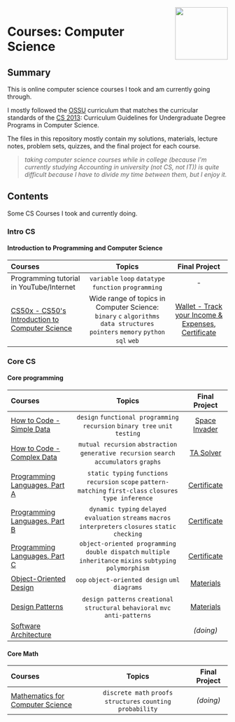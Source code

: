 <img src="https://img.icons8.com/color/480/null/code-folder.png" align="right" width="120px"/>

# Courses: Computer Science

## Summary

This is online computer science courses I took and am currently going through.

I mostly followed the [OSSU](https://github.com/ossu/computer-science) curriculum that matches the curricular standards of the [CS 2013](https://github.com/ossu/computer-science/blob/master/CURRICULAR_GUIDELINES.md): Curriculum Guidelines for Undergraduate Degree Programs in Computer Science.

The files in this repository mostly contain my solutions, materials, lecture notes, problem sets, quizzes, and the final project for each course.

> _taking computer science courses while in college (because I'm currently studying Accounting in university (not CS, not IT)) is quite difficult because I have to divide my time between them, but I enjoy it._

## Contents

Some CS Courses I took and currently doing.

### Intro CS

#### Introduction to Programming and Computer Science

| Courses                                                                             |                                                             Topics                                                             |                                                                             Final Project                                                                              |
| :---------------------------------------------------------------------------------- | :----------------------------------------------------------------------------------------------------------------------------: | :--------------------------------------------------------------------------------------------------------------------------------------------------------------------: |
| Programming tutorial in YouTube/Internet                                            |                                     `variable` `loop` `datatype` `function` `programming`                                      |                                                                                   -                                                                                    |
| [CS50x - CS50's Introduction to Computer Science](https://cs50.harvard.edu/x/2022/) | Wide range of topics in Computer Science: `binary` `c` `algorithms` `data structures` `pointers` `memory` `python` `sql` `web` | [Wallet - Track your Income & Expenses](https://github.com/hasferrr/wallet), [Certificate](https://cs50.harvard.edu/certificates/69a14d5d-59ed-4592-94da-211ea6c287c7) |

### Core CS

#### Core programming

| Courses                                                                                      |                                                    Topics                                                    |                                    Final Project                                    |
| :------------------------------------------------------------------------------------------- | :----------------------------------------------------------------------------------------------------------: | :---------------------------------------------------------------------------------: |
| [How to Code - Simple Data](https://www.edx.org/course/how-to-code-simple-data)              |                  `design` `functional programming` `recursion` `binary tree` `unit testing`                  |             [Space Invader](2_Core_CS/1_HowToCodeSimple/Final_Project)              |
| [How to Code - Complex Data](https://www.edx.org/course/how-to-code-complex-data)            |           `mutual recursion` `abstraction` `generative recursion` `search` `accumulators` `graphs`           |               [TA Solver](2_Core_CS/2_HowToCodeComplex/Final_Project)               |
| [Programming Languages, Part A](https://www.coursera.org/learn/programming-languages)        | `static typing` `functions` `recursion` `scope` `pattern-matching` `first-class` `closures` `type inference` | [Certificate](https://www.coursera.org/account/accomplishments/verify/Y9LAEKAMR8J5) |
| [Programming Languages, Part B](https://www.coursera.org/learn/programming-languages-part-b) |     `dynamic typing` `delayed evaluation` `streams` `macros` `interpreters` `closures` `static checking`     | [Certificate](https://www.coursera.org/account/accomplishments/verify/HQYP2T5BK5FA) |
| [Programming Languages, Part C](https://www.coursera.org/learn/programming-languages-part-c) |  `object-oriented programming` `double dispatch` `multiple inheritance` `mixins` `subtyping` `polymorphism`  | [Certificate](https://www.coursera.org/account/accomplishments/verify/BCBPTHQDZVNA) |
| [Object-Oriented Design](https://www.coursera.org/learn/object-oriented-design)              |                               `oop` `object-oriented design` `uml` `diagrams`                                |                    [Materials](2_Core_CS/6_ObjectOrientedDesign)                    |
| [Design Patterns](https://www.coursera.org/learn/design-patterns)                            |                `design patterns` `creational` `structural` `behavioral` `mvc` `anti-patterns`                |                       [Materials](2_Core_CS/7_DesignPatterns)                       |
| [Software Architecture](https://www.coursera.org/learn/software-architecture)                |                                                                                                              |                                      _(doing)_                                      |

#### Core Math

| Courses                                                                                                           |                             Topics                             | Final Project |
| :---------------------------------------------------------------------------------------------------------------- | :------------------------------------------------------------: | :-----------: |
| [Mathematics for Computer Science](https://openlearninglibrary.mit.edu/courses/course-v1:OCW+6.042J+2T2019/about) | `discrete math` `proofs` `structures` `counting` `probability` |   _(doing)_   |
